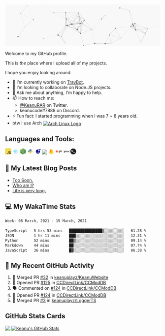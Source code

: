 [<img src="https://raw.githubusercontent.com/keanuplayz/keanuplayz/master/intro.gif" alt="👋 Hi there! I'm Keanu(Code)|https://keanucode.ml)" title="👋 Hi there! I'm Keanu(Code)|https://keanucode.ml)"/>](https://keanucode.ml/)

Welcome to my GitHub profile.

This is *the* place where I upload all of my projects.

I hope you enjoy looking around.

- 🔭 I’m currently working on [TravBot](https://github.com/keanuplayz/TravBot).
- 👯 I’m looking to collaborate on Node.JS projects.
- 💬 Ask me about anything, I'm happy to help.
- 📫 How to reach me: 
  - [@KeanuRAR](https://twitter.com/KeanuRAR) on Twitter.
  - keanucode#7888 on Discord.
- ⚡ Fun fact: I started programming when I was 7 ~ 8 years old.
- btw I use Arch [<img src="https://raw.githubusercontent.com/Raymo111/Raymo111/master/socials/arch.svg" height="30em" align="center" alt="Arch Linux Logo" title="Arch Linux Logo"/>](https://archlinux.org/)

## **Languages and Tools:**
<code><img height="20" src="https://raw.githubusercontent.com/github/explore/80688e429a7d4ef2fca1e82350fe8e3517d3494d/topics/javascript/javascript.png"></code>
<code><img height="20" src="https://raw.githubusercontent.com/github/explore/80688e429a7d4ef2fca1e82350fe8e3517d3494d/topics/react/react.png"></code>
<code><img height="20" src="https://raw.githubusercontent.com/github/explore/80688e429a7d4ef2fca1e82350fe8e3517d3494d/topics/nodejs/nodejs.png"></code>
<code><img height="20" src="https://raw.githubusercontent.com/github/explore/80688e429a7d4ef2fca1e82350fe8e3517d3494d/topics/python/python.png"></code>
<code><img height="20" src="https://raw.githubusercontent.com/github/explore/80688e429a7d4ef2fca1e82350fe8e3517d3494d/topics/lua/lua.png"></code>
<code><img height="20" src="https://cdn.freebiesupply.com/logos/thumbs/2x/java-logo.png"></code>
<code><img height="20" src="https://raw.githubusercontent.com/github/explore/80688e429a7d4ef2fca1e82350fe8e3517d3494d/topics/firebase/firebase.png"></code>
<code><img height="20" src="https://raw.githubusercontent.com/github/explore/80688e429a7d4ef2fca1e82350fe8e3517d3494d/topics/git/git.png"></code>
<code><img height="20" src="https://raw.githubusercontent.com/github/explore/80688e429a7d4ef2fca1e82350fe8e3517d3494d/topics/bash/bash.png"></code>
<code><img height="20" src="https://raw.githubusercontent.com/github/explore/80688e429a7d4ef2fca1e82350fe8e3517d3494d/topics/terminal/terminal.png"></code>

## 📕 My Latest Blog Posts
<!-- BLOG-POST-LIST:START -->
- [Too Soon.](/posts/2021-01-26-toosoon/)
- [Who am I?](/posts/2021-01-19-whoami/)
- [Life is very long.](/posts/2021-01-10-life/)
<!-- BLOG-POST-LIST:END -->

## 💻 My WakaTime Stats
<!--START_SECTION:waka-->
```text
Week: 08 March, 2021 - 15 March, 2021

TypeScript   5 hrs 53 mins   ███████████████▒░░░░░░░░░   61.28 % 
JSON         1 hr 11 mins    ███░░░░░░░░░░░░░░░░░░░░░░   12.31 % 
Python       52 mins         ██▒░░░░░░░░░░░░░░░░░░░░░░   09.14 % 
Markdown     44 mins         ██░░░░░░░░░░░░░░░░░░░░░░░   07.74 % 
JavaScript   36 mins         █▓░░░░░░░░░░░░░░░░░░░░░░░   06.38 % 
```
<!--END_SECTION:waka-->

## 🔔 My Recent GitHub Activity
<!--START_SECTION:activity-->
1. 🎉 Merged PR [#32](https://github.com/keanuplayz/KeanuWebsite/pull/32) in [keanuplayz/KeanuWebsite](https://github.com/keanuplayz/KeanuWebsite)
2. 💪 Opened PR [#125](https://github.com/CCDirectLink/CCModDB/pull/125) in [CCDirectLink/CCModDB](https://github.com/CCDirectLink/CCModDB)
3. 🗣 Commented on [#124](https://github.com/CCDirectLink/CCModDB/issues/124) in [CCDirectLink/CCModDB](https://github.com/CCDirectLink/CCModDB)
4. 💪 Opened PR [#124](https://github.com/CCDirectLink/CCModDB/pull/124) in [CCDirectLink/CCModDB](https://github.com/CCDirectLink/CCModDB)
5. 🎉 Merged PR [#3](https://github.com/keanuplayz/LoggerTS/pull/3) in [keanuplayz/LoggerTS](https://github.com/keanuplayz/LoggerTS)
<!--END_SECTION:activity-->

## GitHub Stats Cards
<!-- [![keanuplayz's GitHub stats](https://github-readme-stats.vercel.app/api?username=keanuplayz)](https://github.com/anuraghazra/github-readme-stats) -->

<a href="https://github.com/keanuplayz/keanuplayz">
  <img align="center" src="https://github-readme-stats.vercel.app/api/top-langs/?username=keanuplayz&hide=html,css&title_color=ffffff&text_color=c9cacc&icon_color=2bbc8a&bg_color=1d1f21" />
</a>
<a href="https://github.com/keanuplayz/keanuplayz">
  <img align="center" src="https://github-readme-stats.vercel.app/api?username=keanuplayz&show_icons=true&line_height=27&count_private=true&title_color=ffffff&text_color=c9cacc&icon_color=2bbc8a&bg_color=1d1f21" alt="Keanu's GitHub Stats" />
</a>
